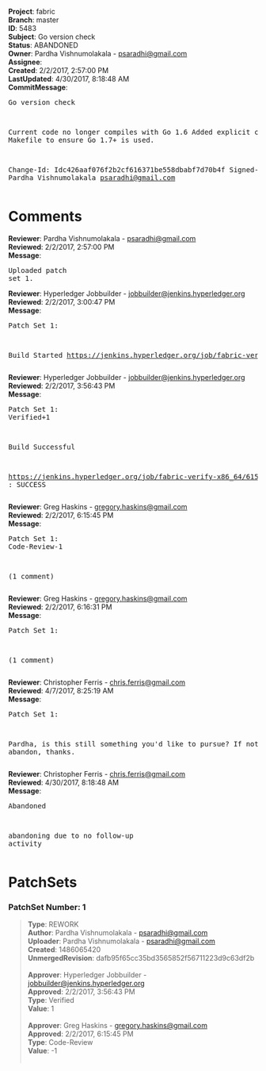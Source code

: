 <strong>Project</strong>: fabric<br><strong>Branch</strong>: master<br><strong>ID</strong>: 5483<br><strong>Subject</strong>: Go version check<br><strong>Status</strong>: ABANDONED<br><strong>Owner</strong>: Pardha Vishnumolakala - psaradhi@gmail.com<br><strong>Assignee</strong>:<br><strong>Created</strong>: 2/2/2017, 2:57:00 PM<br><strong>LastUpdated</strong>: 4/30/2017, 8:18:48 AM<br><strong>CommitMessage</strong>:<br><pre>Go version check

Current code no longer compiles with Go 1.6
Added explicit check to Makefile to ensure Go 1.7+ is used.

Change-Id: Idc426aaf076f2b2cf616371be558dbabf7d70b4f
Signed-off-by: Pardha Vishnumolakala <psaradhi@gmail.com>
</pre><h1>Comments</h1><strong>Reviewer</strong>: Pardha Vishnumolakala - psaradhi@gmail.com<br><strong>Reviewed</strong>: 2/2/2017, 2:57:00 PM<br><strong>Message</strong>: <pre>Uploaded patch set 1.</pre><strong>Reviewer</strong>: Hyperledger Jobbuilder - jobbuilder@jenkins.hyperledger.org<br><strong>Reviewed</strong>: 2/2/2017, 3:00:47 PM<br><strong>Message</strong>: <pre>Patch Set 1:

Build Started https://jenkins.hyperledger.org/job/fabric-verify-x86_64/6155/</pre><strong>Reviewer</strong>: Hyperledger Jobbuilder - jobbuilder@jenkins.hyperledger.org<br><strong>Reviewed</strong>: 2/2/2017, 3:56:43 PM<br><strong>Message</strong>: <pre>Patch Set 1: Verified+1

Build Successful 

https://jenkins.hyperledger.org/job/fabric-verify-x86_64/6155/ : SUCCESS</pre><strong>Reviewer</strong>: Greg Haskins - gregory.haskins@gmail.com<br><strong>Reviewed</strong>: 2/2/2017, 6:15:45 PM<br><strong>Message</strong>: <pre>Patch Set 1: Code-Review-1

(1 comment)</pre><strong>Reviewer</strong>: Greg Haskins - gregory.haskins@gmail.com<br><strong>Reviewed</strong>: 2/2/2017, 6:16:31 PM<br><strong>Message</strong>: <pre>Patch Set 1:

(1 comment)</pre><strong>Reviewer</strong>: Christopher Ferris - chris.ferris@gmail.com<br><strong>Reviewed</strong>: 4/7/2017, 8:25:19 AM<br><strong>Message</strong>: <pre>Patch Set 1:

Pardha, is this still something you'd like to pursue? If not, please abandon, thanks.</pre><strong>Reviewer</strong>: Christopher Ferris - chris.ferris@gmail.com<br><strong>Reviewed</strong>: 4/30/2017, 8:18:48 AM<br><strong>Message</strong>: <pre>Abandoned

abandoning due to no follow-up activity</pre><h1>PatchSets</h1><h3>PatchSet Number: 1</h3><blockquote><strong>Type</strong>: REWORK<br><strong>Author</strong>: Pardha Vishnumolakala - psaradhi@gmail.com<br><strong>Uploader</strong>: Pardha Vishnumolakala - psaradhi@gmail.com<br><strong>Created</strong>: 1486065420<br><strong>UnmergedRevision</strong>: dafb95f65cc35bd3565852f56711223d9c63df2b<br><br><strong>Approver</strong>: Hyperledger Jobbuilder - jobbuilder@jenkins.hyperledger.org<br><strong>Approved</strong>: 2/2/2017, 3:56:43 PM<br><strong>Type</strong>: Verified<br><strong>Value</strong>: 1<br><br><strong>Approver</strong>: Greg Haskins - gregory.haskins@gmail.com<br><strong>Approved</strong>: 2/2/2017, 6:15:45 PM<br><strong>Type</strong>: Code-Review<br><strong>Value</strong>: -1<br><br></blockquote>